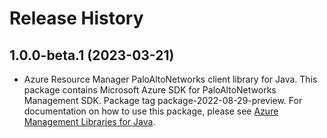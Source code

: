 # Release History

## 1.0.0-beta.1 (2023-03-21)

- Azure Resource Manager PaloAltoNetworks client library for Java. This package contains Microsoft Azure SDK for PaloAltoNetworks Management SDK.  Package tag package-2022-08-29-preview. For documentation on how to use this package, please see [Azure Management Libraries for Java](https://aka.ms/azsdk/java/mgmt).

